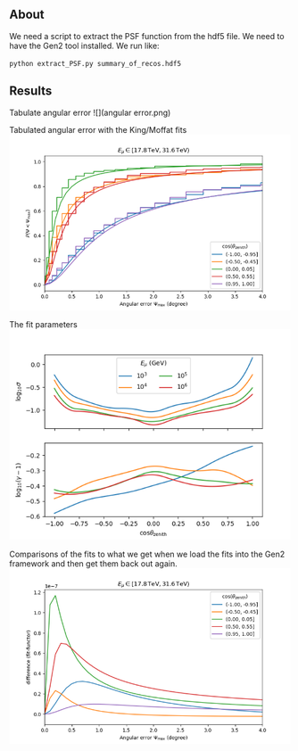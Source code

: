 
## About
We need a script to extract the PSF function from the hdf5 file. We need to have the Gen2 tool installed. We run like:

`python extract_PSF.py summary_of_recos.hdf5`

## Results

Tabulate angular error
![](angular error.png)

Tabulated angular error with the King/Moffat fits
![](angular_error_with_fits.png)

The fit parameters
![](fit_params.png )

Comparisons of the fits to what we get when we load the fits into the Gen2 framework and then get them back out again.
![](compare_orig_to_framework.png)